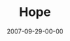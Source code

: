 ---
layout: message
category: message
series: "Love Sex"
title: "Hope"
date: 2007-09-29-00-00
message_id: 467
audio: "http://s3.amazonaws.com/crossroads-media/message/audio/Love_Sex_04_Hope_9_30_07_Brian_Tome.mp3"
audio-duration: "50:19"
explicit: false
---